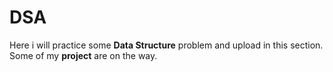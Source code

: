 # DSA
Here i will practice some <b>Data Structure</b> problem and upload in this section.<br>
Some of my <b>project</b> are on the way.
